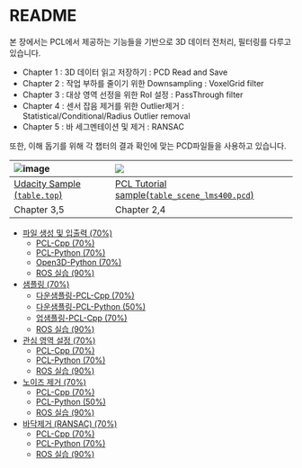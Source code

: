 # README

본 장에서는 PCL에서 제공하는 기능들을 기반으로 3D 데이터 전처리, 필터링를 다루고 있습니다.

* Chapter 1 : 3D 데이터 읽고 저장하기 : PCD Read and Save 
* Chapter 2 : 작업 부하를 줄이기 위한 Downsampling : VoxelGrid filter
* Chapter 3 : 대상 영역 선정을 위한 RoI 설정 : PassThrough filter
* Chapter 4 : 센서 잡음 제거를 위한 Outlier제거 : Statistical/Conditional/Radius Outlier removal
* Chapter 5 : 바 세그멘테이션 및 제거 : RANSAC 

또한, 이해 돕기를 위해 각 챕터의 결과 확인에 맞는 PCD파일들을 사용하고 있습니다.

| ![image](https://user-images.githubusercontent.com/17797922/41080489-9d804f18-69db-11e8-8a8b-9422c2e13132.png) | ![](https://i.imgur.com/pdSfhsW.png) |
| :--- | :--- |
| [Udacity Sample \(`table.top`\)](https://github.com/udacity/RoboND-Perception-Exercises/raw/master/Exercise-1/tabletop.pcd) | [PCL Tutorial sample\(`table_scene_lms400.pcd`\)](https://raw.github.com/PointCloudLibrary/data/master/tutorials/table_scene_lms400.pcd%20) |
| Chapter 3,5 | Chapter 2,4 |

* [파일 생성 및 입출력 \(70%\)](part01-chapter01/)
  * [PCL-Cpp \(70%\)](part01-chapter01/part01-chapter01-pcl-cpp.md)
  * [PCL-Python \(70%\)](part01-chapter01/part01-chapter01-pcl-python.md)
  * [Open3D-Python \(70%\)](part01-chapter01/part01-chapter01-open3d-python.md)
  * [ROS 실습 \(90%\)](part01-chapter01/part01-chapter01-practice.md)
* [샘플링 \(70%\)](part01-chapter02/)
  * [다운샘플링-PCL-Cpp \(70%\)](part01-chapter02/part01-chapter02-downsampling-pcl-cpp.md)
  * [다운샘플링-PCL-Python \(50%\)](part01-chapter02/part01-chapter02-downsampling-pcl-python.md)
  * [업샘플링-PCL-Cpp \(70%\)](part01-chapter02/part01-chapter02-upsampling-pcl-cpp.md)
  * [ROS 실습 \(90%\)](part01-chapter02/part01-chapter02-practice.md)
* [관심 영역 설정 \(70%\)](part01-chapter03/)
  * [PCL-Cpp \(70%\)](part01-chapter03/part01-chapter03-pcl-cpp.md)
  * [PCL-Python \(70%\)](part01-chapter03/part01-chapter03-pcl-python.md)
  * [ROS 실습 \(90%\)](part01-chapter03/part01-chapter03-practice.md)
* [노이즈 제거 \(70%\)](part01-chapter04/)
  * [PCL-Cpp \(70%\)](part01-chapter04/part01-chapter04-pcl-cpp.md)
  * [PCL-Python \(50%\)](part01-chapter04/part01-chapter04-pcl-python.md)
  * [ROS 실습 \(90%\)](part01-chapter04/part01-chapter04-practice.md)
* [바닥제거 \(RANSAC\) \(70%\)](../part-2/part01-chapter05/)
  * [PCL-Cpp \(70%\)](../part-2/part01-chapter05/part01-chapter05-pcl-cpp.md)
  * [PCL-Python \(70%\)](../part-2/part01-chapter05/part01-chapter05-pcl-python.md)
  * [ROS 실습 \(90%\)](../part-2/part01-chapter05/part01-chapter05-practice.md)

